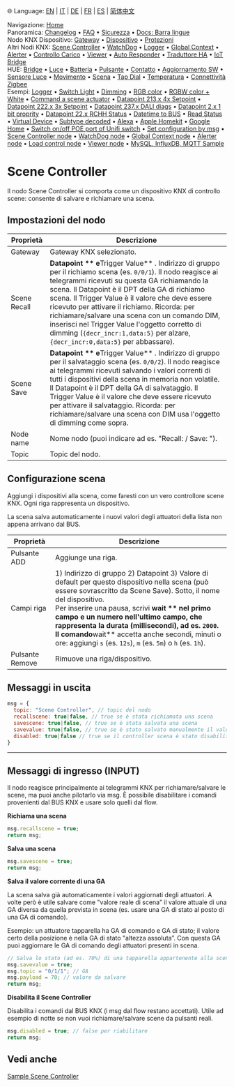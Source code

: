 🌐 Language: [EN](https://supergiovane.github.io/node-red-contrib-knx-ultimate/wiki/SceneController-Configuration) | [IT](https://supergiovane.github.io/node-red-contrib-knx-ultimate/wiki/it-SceneController-Configuration) | [DE](https://supergiovane.github.io/node-red-contrib-knx-ultimate/wiki/de-SceneController-Configuration) | [FR](https://supergiovane.github.io/node-red-contrib-knx-ultimate/wiki/fr-SceneController-Configuration) | [ES](https://supergiovane.github.io/node-red-contrib-knx-ultimate/wiki/es-SceneController-Configuration) | [简体中文](https://supergiovane.github.io/node-red-contrib-knx-ultimate/wiki/zh-CN-SceneController-Configuration)

<!-- NAV START -->
Navigazione: [Home](https://supergiovane.github.io/node-red-contrib-knx-ultimate/wiki/it-Home)  
Panoramica: [Changelog](https://github.com/Supergiovane/node-red-contrib-knx-ultimate/blob/master/CHANGELOG.md) • [FAQ](https://supergiovane.github.io/node-red-contrib-knx-ultimate/wiki/it-FAQ-Troubleshoot) • [Sicurezza](https://supergiovane.github.io/node-red-contrib-knx-ultimate/wiki/it-SECURITY) • [Docs: Barra lingue](https://supergiovane.github.io/node-red-contrib-knx-ultimate/wiki/it-Docs-Language-Bar)  
Nodo KNX Dispositivo: [Gateway](https://supergiovane.github.io/node-red-contrib-knx-ultimate/wiki/it-Gateway-configuration) • [Dispositivo](https://supergiovane.github.io/node-red-contrib-knx-ultimate/wiki/it-Device) • [Protezioni](https://supergiovane.github.io/node-red-contrib-knx-ultimate/wiki/it-Protections)  
Altri Nodi KNX: [Scene Controller](https://supergiovane.github.io/node-red-contrib-knx-ultimate/wiki/it-SceneController-Configuration) • [WatchDog](https://supergiovane.github.io/node-red-contrib-knx-ultimate/wiki/it-WatchDog-Configuration) • [Logger](https://supergiovane.github.io/node-red-contrib-knx-ultimate/wiki/it-Logger-Configuration) • [Global Context](https://supergiovane.github.io/node-red-contrib-knx-ultimate/wiki/it-GlobalVariable) • [Alerter](https://supergiovane.github.io/node-red-contrib-knx-ultimate/wiki/it-Alerter-Configuration) • [Controllo Carico](https://supergiovane.github.io/node-red-contrib-knx-ultimate/wiki/it-LoadControl-Configuration) • [Viewer](https://supergiovane.github.io/node-red-contrib-knx-ultimate/wiki/it-knxUltimateViewer) • [Auto Responder](https://supergiovane.github.io/node-red-contrib-knx-ultimate/wiki/it-KNXAutoResponder) • [Traduttore HA](https://supergiovane.github.io/node-red-contrib-knx-ultimate/wiki/it-HATranslator) • [IoT Bridge](https://supergiovane.github.io/node-red-contrib-knx-ultimate/wiki/it-IoT-Bridge-Configuration)  
HUE: [Bridge](https://supergiovane.github.io/node-red-contrib-knx-ultimate/wiki/it-HUE%20Bridge%20configuration) • [Luce](https://supergiovane.github.io/node-red-contrib-knx-ultimate/wiki/it-HUE%20Light) • [Batteria](https://supergiovane.github.io/node-red-contrib-knx-ultimate/wiki/it-HUE%20Battery) • [Pulsante](https://supergiovane.github.io/node-red-contrib-knx-ultimate/wiki/it-HUE%20Button) • [Contatto](https://supergiovane.github.io/node-red-contrib-knx-ultimate/wiki/it-HUE%20Contact%20sensor) • [Aggiornamento SW](https://supergiovane.github.io/node-red-contrib-knx-ultimate/wiki/it-HUE%20Device%20software%20update) • [Sensore Luce](https://supergiovane.github.io/node-red-contrib-knx-ultimate/wiki/it-HUE%20Light%20sensor) • [Movimento](https://supergiovane.github.io/node-red-contrib-knx-ultimate/wiki/it-HUE%20Motion) • [Scena](https://supergiovane.github.io/node-red-contrib-knx-ultimate/wiki/it-HUE%20Scene) • [Tap Dial](https://supergiovane.github.io/node-red-contrib-knx-ultimate/wiki/it-HUE%20Tapdial) • [Temperatura](https://supergiovane.github.io/node-red-contrib-knx-ultimate/wiki/it-HUE%20Temperature%20sensor) • [Connettività Zigbee](https://supergiovane.github.io/node-red-contrib-knx-ultimate/wiki/it-HUE%20Zigbee%20connectivity)  
Esempi: [Logger](https://supergiovane.github.io/node-red-contrib-knx-ultimate/wiki/it-Logger-Sample) • [Switch Light](https://supergiovane.github.io/node-red-contrib-knx-ultimate/wiki/-Sample---Switch-light) • [Dimming](https://supergiovane.github.io/node-red-contrib-knx-ultimate/wiki/-Sample---Dimming) • [RGB color](https://supergiovane.github.io/node-red-contrib-knx-ultimate/wiki/-Sample---RGB-Color) • [RGBW color + White](https://supergiovane.github.io/node-red-contrib-knx-ultimate/wiki/-Sample---RGBW-Color-plus-White) • [Command a scene actuator](https://supergiovane.github.io/node-red-contrib-knx-ultimate/wiki/-Sample---Control-a-scene-actuator) • [Datapoint 213.x 4x Setpoint](https://supergiovane.github.io/node-red-contrib-knx-ultimate/wiki/-Sample---DPT213) • [Datapoint 222.x 3x Setpoint](https://supergiovane.github.io/node-red-contrib-knx-ultimate/wiki/-Sample---DPT222) • [Datapoint 237.x DALI diags](https://supergiovane.github.io/node-red-contrib-knx-ultimate/wiki/-Sample---DPT237) • [Datapoint 2.x 1 bit proprity](https://supergiovane.github.io/node-red-contrib-knx-ultimate/wiki/-Sample---DPT2) • [Datapoint 22.x RCHH Status](https://supergiovane.github.io/node-red-contrib-knx-ultimate/wiki/-Sample---DPT22) • [Datetime to BUS](https://supergiovane.github.io/node-red-contrib-knx-ultimate/wiki/-Sample---DateTime-to-BUS) • [Read Status](https://supergiovane.github.io/node-red-contrib-knx-ultimate/wiki/-Sample---Read-value-from-Device) • [Virtual Device](https://supergiovane.github.io/node-red-contrib-knx-ultimate/wiki/-Sample---Virtual-Device) • [Subtype decoded](https://supergiovane.github.io/node-red-contrib-knx-ultimate/wiki/-Sample---Subtype) • [Alexa](https://supergiovane.github.io/node-red-contrib-knx-ultimate/wiki/-Sample---Alexa) • [Apple Homekit](https://supergiovane.github.io/node-red-contrib-knx-ultimate/wiki/-Sample---Apple-Homekit) • [Google Home](https://supergiovane.github.io/node-red-contrib-knx-ultimate/wiki/-Sample---Google-Assistant) • [Switch on/off POE port of Unifi switch](https://supergiovane.github.io/node-red-contrib-knx-ultimate/wiki/-Sample---UnifiPOE) • [Set configuration by msg](https://supergiovane.github.io/node-red-contrib-knx-ultimate/wiki/-Sample-setConfig) • [Scene Controller node](https://supergiovane.github.io/node-red-contrib-knx-ultimate/wiki/Sample-Scene-Node) • [WatchDog node](https://supergiovane.github.io/node-red-contrib-knx-ultimate/wiki/-Sample---WatchDog) • [Global Context node](https://supergiovane.github.io/node-red-contrib-knx-ultimate/wiki/SampleGlobalContextNode) • [Alerter node](https://supergiovane.github.io/node-red-contrib-knx-ultimate/wiki/SampleAlerter) • [Load control node](https://supergiovane.github.io/node-red-contrib-knx-ultimate/wiki/SampleLoadControl) • [Viewer node](https://supergiovane.github.io/node-red-contrib-knx-ultimate/wiki/knxUltimateViewer) • [MySQL, InfluxDB, MQTT Sample](https://supergiovane.github.io/node-red-contrib-knx-ultimate/wiki/Sample-KNX2MQTT-KNX2MySQL-KNX2InfluxDB)
<!-- NAV END -->

# Scene Controller

Il nodo Scene Controller si comporta come un dispositivo KNX di controllo scene: consente di salvare e richiamare una scena.

## Impostazioni del nodo

| Proprietà | Descrizione |
|--|--|
| Gateway | Gateway KNX selezionato. |
| Scene Recall | **Datapoint ** e**Trigger Value** . Indirizzo di gruppo per il richiamo scena (es. `0/0/1`). Il nodo reagisce ai telegrammi ricevuti su questa GA richiamando la scena. Il Datapoint è il DPT della GA di richiamo scena. Il Trigger Value è il valore che deve essere ricevuto per attivare il richiamo. Ricorda: per richiamare/salvare una scena con un comando DIM, inserisci nel Trigger Value l'oggetto corretto di dimming (`{decr_incr:1,data:5}` per alzare, `{decr_incr:0,data:5}` per abbassare). |
| Scene Save | **Datapoint ** e**Trigger Value** . Indirizzo di gruppo per il salvataggio scena (es. `0/0/2`). Il nodo reagisce ai telegrammi ricevuti salvando i valori correnti di tutti i dispositivi della scena in memoria non volatile. Il Datapoint è il DPT della GA di salvataggio. Il Trigger Value è il valore che deve essere ricevuto per attivare il salvataggio. Ricorda: per richiamare/salvare una scena con DIM usa l'oggetto di dimming come sopra. |
| Node name | Nome nodo (puoi indicare ad es. "Recall: <dispositivo> / Save: <dispositivo>"). |
| Topic | Topic del nodo. |

## Configurazione scena

Aggiungi i dispositivi alla scena, come faresti con un vero controllore scene KNX. Ogni riga rappresenta un dispositivo.

La scena salva automaticamente i nuovi valori degli attuatori della lista non appena arrivano dal BUS.

| Proprietà | Descrizione |
|--|--|
| Pulsante ADD | Aggiunge una riga. |
| Campi riga | 1) Indirizzo di gruppo 2) Datapoint 3) Valore di default per questo dispositivo nella scena (può essere sovrascritto da Scene Save). Sotto, il nome del dispositivo.<br/> Per inserire una pausa, scrivi **wait ** nel primo campo e un numero nell'ultimo campo, che rappresenta la durata (millisecondi), ad es. `2000`.<br/> Il comando**wait** accetta anche secondi, minuti o ore: aggiungi `s` (es. `12s`), `m` (es. `5m`) o `h` (es. `1h`). |
| Pulsante Remove | Rimuove una riga/dispositivo. |

## Messaggi in uscita

```javascript
msg = {
  topic: "Scene Controller", // topic del nodo
  recallscene: true|false, // true se è stata richiamata una scena
  savescene: true|false, // true se è stata salvata una scena
  savevalue: true|false, // true se è stato salvato manualmente il valore di una GA di un attuatore della scena
  disabled: true|false // true se il controller scena è stato disabilitato via msg.disabled = true
}
```

---

## Messaggi di ingresso (INPUT)

Il nodo reagisce principalmente ai telegrammi KNX per richiamare/salvare le scene, ma puoi anche pilotarlo via msg. È possibile disabilitare i comandi provenienti dal BUS KNX e usare solo quelli dal flow.

**Richiama una scena**

```javascript
msg.recallscene = true;
return msg;
```

**Salva una scena**

```javascript
msg.savescene = true;
return msg;
```

**Salva il valore corrente di una GA**

La scena salva già automaticamente i valori aggiornati degli attuatori. A volte però è utile salvare come "valore reale di scena” il valore attuale di una GA diversa da quella prevista in scena (es. usare una GA di stato al posto di una GA di comando).

Esempio: un attuatore tapparella ha GA di comando e GA di stato; il valore certo della posizione è nella GA di stato "altezza assoluta”. Con questa GA puoi aggiornare le GA di comando degli attuatori presenti in scena.

```javascript
// Salva lo stato (ad es. 70%) di una tapparella appartenente alla scena
msg.savevalue = true;
msg.topic = "0/1/1"; // GA
msg.payload = 70; // valore da salvare
return msg;
```

**Disabilita il Scene Controller**

Disabilita i comandi dal BUS KNX (i msg dal flow restano accettati). Utile ad esempio di notte se non vuoi richiamare/salvare scene da pulsanti reali.

```javascript
msg.disabled = true; // false per riabilitare
return msg;
```

## Vedi anche

[Sample Scene Controller](https://supergiovane.github.io/node-red-contrib-knx-ultimate/wiki/Sample-Scene-Node)
